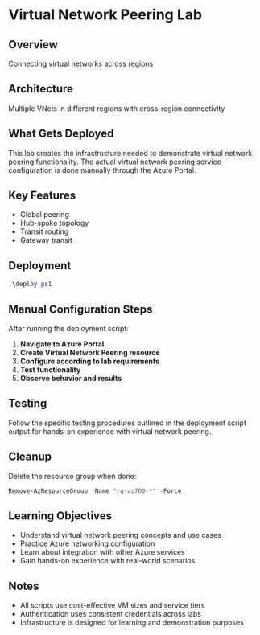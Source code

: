 # Virtual Network Peering Lab

## Overview
Connecting virtual networks across regions

## Architecture
Multiple VNets in different regions with cross-region connectivity

## What Gets Deployed
This lab creates the infrastructure needed to demonstrate virtual network peering functionality. The actual virtual network peering service configuration is done manually through the Azure Portal.

## Key Features
- Global peering
- Hub-spoke topology
- Transit routing
- Gateway transit

## Deployment
```powershell
.\deploy.ps1
```

## Manual Configuration Steps
After running the deployment script:

1. **Navigate to Azure Portal**
2. **Create Virtual Network Peering resource**
3. **Configure according to lab requirements**
4. **Test functionality**
5. **Observe behavior and results**

## Testing
Follow the specific testing procedures outlined in the deployment script output for hands-on experience with virtual network peering.

## Cleanup
Delete the resource group when done:
```powershell
Remove-AzResourceGroup -Name "rg-az700-*" -Force
```

## Learning Objectives
- Understand virtual network peering concepts and use cases
- Practice Azure networking configuration
- Learn about integration with other Azure services
- Gain hands-on experience with real-world scenarios

## Notes
- All scripts use cost-effective VM sizes and service tiers
- Authentication uses consistent credentials across labs
- Infrastructure is designed for learning and demonstration purposes
